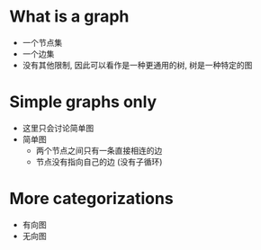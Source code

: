 # What is a graph
- 一个节点集
- 一个边集
- 没有其他限制, 因此可以看作是一种更通用的树, 树是一种特定的图


# Simple graphs only
- 这里只会讨论简单图
- 简单图
	- 两个节点之间只有一条直接相连的边
	- 节点没有指向自己的边 (没有子循环)


# More categorizations
- 有向图
- 无向图
